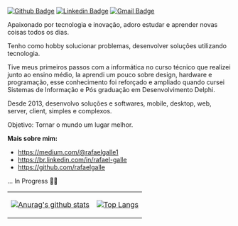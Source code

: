 [![Github Badge](https://img.shields.io/badge/-Github-000?style=flat-square&logo=Github&logoColor=white&link=https://github.com/rafaelgalle)](https://github.com/rafaelgalle)
[![Linkedin Badge](https://img.shields.io/badge/-LinkedIn-blue?style=flat-square&logo=Linkedin&logoColor=white&link=https://www.linkedin.com/in/rafael-galle/)](https://www.linkedin.com/in/rafael-galle/)
[![Gmail Badge](https://img.shields.io/badge/-Gmail-c14438?style=flat-square&logo=Gmail&logoColor=white&link=mailto:rafaelgalle1@gmail.com)](mailto:rafaelgalle1@gmail.com)

Apaixonado por tecnologia e inovação, adoro estudar e aprender novas coisas todos os dias.

Tenho como hobby solucionar problemas, desenvolver soluções utilizando tecnologia.


Tive meus primeiros passos com a informática no curso técnico que realizei junto ao ensino médio, la aprendi um pouco sobre design, hardware e programação, esse conhecimento foi reforçado e ampliado quando cursei Sistemas de Informação e Pós graduação em Desenvolvimento Delphi.

Desde 2013, desenvolvo soluções e softwares, mobile, desktop, web, server, client, simples e complexos.

Objetivo: Tornar o mundo um lugar melhor.

**Mais sobre mim:**
- https://medium.com/@rafaelgalle1 
- https://br.linkedin.com/in/rafael-galle 
- https://github.com/rafaelgalle 

... In Progress 👨‍💻

<table cellspacing="0" cellpadding="0" style="border: none">
  <tr>
    <td>
      
[![Anurag's github stats](https://github-readme-stats.vercel.app/api?username=rafaelgalle&count_private=true&show_icons=true&hide=stars)](https://github.com/anuraghazra/github-readme-stats)      
    </td>
    <td>
      
[![Top Langs](https://github-readme-stats.vercel.app/api/top-langs/?username=rafaelgalle&layout=compact)](https://github.com/anuraghazra/github-readme-stats)        
    </td>
    </tr> 



<!--
**rafaelgalle/rafaelgalle** is a ✨ _special_ ✨ repository because its `README.md` (this file) appears on your GitHub profile.

Here are some ideas to get you started:

- 🔭 I’m currently working on ...
- 🌱 I’m currently learning ...
- 👯 I’m looking to collaborate on ...
- 🤔 I’m looking for help with ...
- 💬 Ask me about ...
- 📫 How to reach me: ...
- 😄 Pronouns: ...
- ⚡ Fun fact: ...
-->
